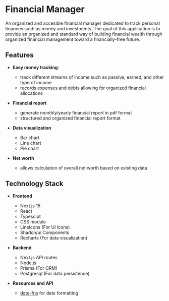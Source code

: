 # Financial Manager
An organized and accesible financial manager dedicated to track personal finances such as money and investments. The goal of this application is to provide an organized and standard way of building financial wealth through organized financial management toward a financially-free future.

## Features

- **Easy money tracking**:
    - track different streams of income such as passive, earned, and other type of income
    - records expenses and debts allowing for organized financial allocations

- **Financial report**
    - generate monthly/yearly financial report in pdf format
    - structured and organized financial report format

- **Data visualization**
    - Bar chart
    - Line chart
    - Pie chart   

- **Net worth**     
    - allows calculation of overall net worth based on existing data

## Technology Stack

- **Frontend**

    - Next.js 15
    - React
    - Typescipt
    - CSS module
    - LineIcons (For UI Icons)
    - Shadcn/ui Components
    - Recharts (For data visualization)

- **Backend**

    - Next.js API routes
    - Node.js
    - Prisma (For ORM)
    - Postgresql (For data persistence)

- **Resources and API**

    - [date-fns](https://github.com/date-fns/date-fns) for date formatting